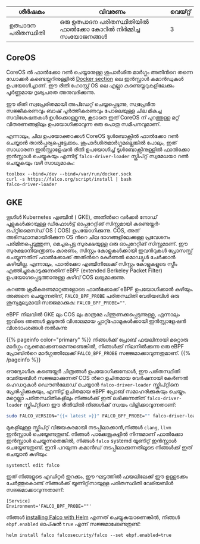 | ശീർഷകം           | വിവരണം                                                 | വെയ്റ്റ് |
| ---------------- | ------------------------------------------------------ | ----- |
| ഉത്പാദന പരിതസ്ഥിതി | ഒരു ഉത്പാദന പരിതസ്ഥിതിയിൽ ഫാൽക്കോ കോറിൽ നിർമ്മിച്ച സംയോജനങ്ങൾ | 3     |


## CoreOS

CoreOS ൽ ഫാൽക്കോ റൺ ചെയ്യാനുള്ള ശുപാർശിത മാർഗ്ഗം അതിൻറെ തന്നെ ഡോക്കർ കണ്ടെയ്നറിനുള്ളിൽ [Docker section](https://github.com/falcosecurity/falco-website/blob/master/docs/getting-started/running#docker) ലെ ഇൻസ്റ്റാൾ കമാൻഡുകൾ ഉപയോഗിച്ചാണ്. ഈ രീതി ഹോസ്റ്റ് OS ലെ എല്ലാ കണ്ടെയ്നറുകളിലേക്കും പൂർണ്ണമായ ദൃശ്യപരത അനുവദിക്കുന്നു.

ഈ രീതി സ്വപ്രേരിതമായി അപ്ഡേറ്റ് ചെയ്യപ്പെടുന്നു, സ്വപ്രേരിത സജ്ജീകരണവും ബാഷ് പൂർത്തീകരണവും പോലെയുള്ള ചില മികച്ച സവിശേഷതകൾ ഉൾക്കൊള്ളുന്നു, കൂടാതെ ഇത് CoreOS ന് പുറത്തുള്ള മറ്റ് വിതരണങ്ങളിലും ഉപയോഗിക്കാവുന്ന ഒരു പൊതു സമീപനവുമാണ്.

എന്നാലും, ചില ഉപയോക്താക്കൾ CoreOS ടൂൾബോക്സിൽ ഫാൽക്കോ റൺ ചെയ്യാൻ താൽപ്പര്യപ്പെട്ടേക്കാം. ശുപാർശിതമാർഗ്ഗമല്ലെങ്കിൽ പോലും, ഇത് സാധാരണ ഇൻസ്റ്റാളേഷൻ രീതി ഉപയോഗിച്ച് ടൂൾബോക്സിനുള്ളിൽ ഫാൽക്കോ ഇൻസ്റ്റാൾ ചെയ്യുകയും എന്നിട്ട് `falco-driver-loader` സ്ക്രിപ്റ്റ് സ്വമേധയാ റൺ ചെയ്യുകയും വഴി  സാധ്യമാകും:

```shell
toolbox --bind=/dev --bind=/var/run/docker.sock
curl -s https://falco.org/script/install | bash
falco-driver-loader
```

## GKE

ഗൂഗിൾ Kubernetes എഞ്ചിൻ ( GKE), അതിൻറെ വർക്കർ നോഡ് പൂളുകൾക്കായുള്ള ഡീഫോൾട്ട് ഓപ്പറേറ്റിങ് സിസ്റ്റമായി കണ്ടെയ്നർ-ഒപ്റ്റിമൈസ്ഡ് OS ( COS) ഉപയോഗിക്കുന്നു. COS, അത് അടിസ്ഥാനമായിരിക്കുന്ന OS ൻറെ ചില ഭാഗങ്ങളിലേക്കുള്ള പ്രവേശനം പരിമിതപ്പെടുത്തുന്ന, മെച്ചപ്പെട്ട സുരക്ഷയുള്ള ഒരു ഓപ്പറേറ്റിങ് സിസ്റ്റമാണ്. ഈ സുരക്ഷാനിയന്ത്രണം കാരണം, സിസ്റ്റം കോളുകൾക്കായി ഇവൻറുകൾ പ്രോസസ്സ് ചെയ്യുന്നതിന് ഫാൽക്കോക്ക് അതിൻറെ കേർണൽ മൊഡ്യൂൾ ചേർക്കാൻ കഴിയില്ല. എന്നാലും, ഫാൽക്കോ എഞ്ചിനിലേക്ക് സിസ്റ്റം കോളുകളുടെ സ്ട്രീം എത്തിച്ചുകൊടുക്കുന്നതിന് eBPF (extended Berkeley Packet Filter) ഉപയോഗപ്പെടുത്താനുള്ള കഴിവ് COS ലഭ്യമാക്കുന്നു.

കുറഞ്ഞ ക്രമീകരണമാറ്റങ്ങളോടെ ഫാൽക്കോക്ക് eBPF ഉപയോഗിക്കാൻ കഴിയും. അങ്ങനെ ചെയ്യുന്നതിന്, `FALCO_BPF_PROBE` പരിതസ്ഥിതി വേരിയബിൾ ഒരു ശൂന്യമൂല്യമായി സജ്ജമാക്കുക: `FALCO_BPF_PROBE=""`.

eBPF നിലവിൽ GKE ലും COS ലും മാത്രമേ പിന്തുണക്കപ്പെടുന്നുള്ളൂ, എന്നാലും ഇവിടെ ഞങ്ങൾ കൂടുതൽ വിശാലമായ പ്ലാറ്റ്ഫോമുകൾക്കായി ഇൻസ്റ്റാളേഷൻ വിശദാംശങ്ങൾ നൽകുന്നു

{{% pageinfo color="primary" %}} നിങ്ങൾക്ക് പ്രോബ് ഫയലിനായി മറ്റൊരു മാർഗ്ഗം വ്യക്തമാക്കണമെന്നുണ്ടെങ്കിൽ, നിങ്ങൾക്ക് നിലനിൽക്കുന്ന ഒരു eBPF പ്രോബിൻറെ മാർഗ്ഗത്തിലേക്ക് `FALCO_BPF_PROBE` സജ്ജമാക്കാവുന്നതുമാണ്.             {{% /pageinfo %}}

ഔദ്യോഗിക കണ്ടെയ്നർ ചിത്രങ്ങൾ ഉപയോഗിക്കുമ്പോൾ, ഈ പരിതസ്ഥിതി വേരിയബിൾ സജ്ജമാക്കുന്നത് COS ൻറെ ഉചിതമായ വേർഷനായി കേർണൽ ഹെഡറുകൾ ഡൌൺലോഡ് ചെയ്യാൻ `falco-driver-loader` സ്ക്രിപ്റ്റിനെ പ്രേരിപ്പിക്കുകയും, എന്നിട്ട് ഉചിതമായ eBPF പ്രോബ് സമാഹരിക്കുകയും ചെയ്യും. മറ്റെല്ലാ പരിതസ്ഥിതികളിലും നിങ്ങൾക്ക് ഇത് ലഭിക്കുന്നതിന് `falco-driver-loader` സ്ക്രിപ്റ്റിനെ ഈ രീതിയിൽ നിങ്ങൾക്ക് സ്വയം വിളിക്കാവുന്നതാണ്:

```bash
sudo FALCO_VERSION="{{< latest >}}" FALCO_BPF_PROBE="" falco-driver-loader
```

മുകളിലുള്ള സ്ക്രിപ്റ്റ് വിജയകരമായി നടപ്പിലാക്കാൻ,നിങ്ങൾ `clang`, `llvm` ഇൻസ്റ്റാൾ ചെയ്യേണ്ടതുണ്ട്.
നിങ്ങൾ പാക്കേജുകളിൽ നിന്നുമാണ് ഫാൽക്കോ ഇൻസ്റ്റാൾ ചെയ്യുന്നതെങ്കിൽ, നിങ്ങൾ `falco` systemd യൂണിറ്റ് ഇൻസ്റ്റാൾ ചെയ്യേണ്ടതുണ്ട്.
ഇനി പറയുന്ന കമാൻഡ് നടപ്പിലാക്കുന്നതിലൂടെ നിങ്ങൾക്ക് ഇത് ചെയ്യാൻ കഴിയും:

```bash
systemctl edit falco
```

ഇത് നിങ്ങളുടെ എഡിറ്റർ തുറക്കും, ഈ ഘട്ടത്തിൽ ഫയലിലേക്ക് ഈ ഉള്ളടക്കം ചേർത്തുകൊണ്ട് നിങ്ങൾക്ക് യൂണിറ്റിനായുള്ള പരിതസ്ഥിതി വേരിയബിൾ സജ്ജമാക്കാവുന്നതാണ്:

```
[Service]
Environment='FALCO_BPF_PROBE=""'
```

നിങ്ങൾ [installing Falco with Helm](https://falco.org/docs/third-party/#helm) എന്നത് ചെയ്യുകയാണെങ്കിൽ, നിങ്ങൾ `ebpf.enabled` ഓപ്ഷൻ `true` എന്ന് സജ്ജമാക്കേണ്ടതുണ്ട്:

```
helm install falco falcosecurity/falco --set ebpf.enabled=true
```
